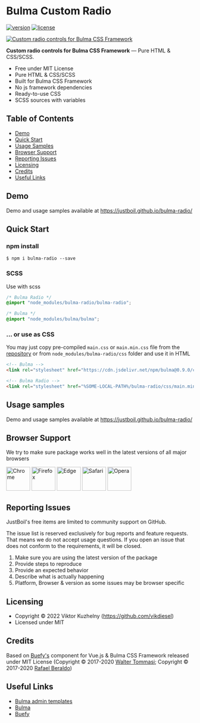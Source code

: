# Bulma Custom Radio

[![version](https://img.shields.io/npm/v/bulma-radio.svg)](https://www.npmjs.com/package/bulma-radio)  [![license](https://img.shields.io/badge/license-MIT-blue.svg)](https://justboil.github.io/bulma-radio/)

[![Custom radio controls for Bulma CSS Framework](https://justboil.me/images/bulma-radio/repository-preview-hi-res.png?v=1.1)](https://justboil.github.io/bulma-radio/)

**Custom radio controls for Bulma CSS Framework** &mdash; Pure HTML & CSS/SCSS.

* Free under MIT License
* Pure HTML & CSS/SCSS
* Built for Bulma CSS Framework
* No js framework dependencies
* Ready-to-use CSS
* SCSS sources with variables

## Table of Contents

* [Demo](#demo)
* [Quick Start](#quick-start)
* [Usage Samples](#usage-samples)
* [Browser Support](#browser-support)
* [Reporting Issues](#reporting-issues)
* [Licensing](#licensing)
* [Credits](#credits)
* [Useful Links](#useful-links)

## Demo

Demo and usage samples available at https://justboil.github.io/bulma-radio/

## Quick Start

### npm install

```shell script
$ npm i bulma-radio --save
``` 

### SCSS

Use with scss

```scss
/* Bulma Radio */
@import "node_modules/bulma-radio/bulma-radio";

/* Bulma */
@import "node_modules/bulma/bulma";
```

### ... or use as CSS

You may just copy pre-compiled `main.css` or `main.min.css` file from the [repository](https://github.com/justboil/bulma-radio/tree/master/css) or from `node_modules/bulma-radio/css` folder and use it in HTML

```html
<!-- Bulma -->
<link rel="stylesheet" href="https://cdn.jsdelivr.net/npm/bulma@0.9.0/css/bulma.min.css">

<!-- Bulma Radio -->
<link rel="stylesheet" href="%SOME-LOCAL-PATH%/bulma-radio/css/main.min.css">
```

## Usage samples

Demo and usage samples available at https://justboil.github.io/bulma-radio/

## Browser Support

We try to make sure package works well in the latest versions of all major browsers

<img src="https://justboil.me/images/browsers-svg/chrome.svg" width="64" height="64" alt="Chrome"> <img src="https://justboil.me/images/browsers-svg/firefox.svg" width="64" height="64" alt="Firefox"> <img src="https://justboil.me/images/browsers-svg/edge.svg" width="64" height="64" alt="Edge"> <img src="https://justboil.me/images/browsers-svg/safari.svg" width="64" height="64" alt="Safari"> <img src="https://justboil.me/images/browsers-svg/opera.svg" width="64" height="64" alt="Opera">

## Reporting Issues

JustBoil's free items are limited to community support on GitHub.

The issue list is reserved exclusively for bug reports and feature requests. That means we do not accept usage questions. If you open an issue that does not conform to the requirements, it will be closed.

1. Make sure you are using the latest version of the package
2. Provide steps to reproduce
3. Provide an expected behavior
4. Describe what is actually happening 
5. Platform, Browser & version as some issues may be browser specific

## Licensing

* Copyright &copy; 2022 Viktor Kuzhelny (https://github.com/vikdiesel)
* Licensed under MIT

## Credits

Based on [Buefy's](https://github.com/buefy/buefy) component for Vue.js & Bulma CSS Framework released under MIT License (Copyright &copy; 2017-2020 [Walter Tommasi](https://github.com/jtommy); Copyright &copy; 2017-2020 [Rafael Beraldo](https://github.com/rafaelpimpa))

## Useful Links

- [Bulma admin templates](https://justboil.me/bulma-admin-template/)
- [Bulma](https://bulma.io)
- [Buefy](https://buefy.org)
